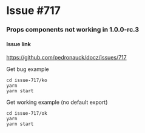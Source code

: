 # Issue #717

### Props components not working in 1.0.0-rc.3

#### Issue link
https://github.com/pedronauck/docz/issues/717

Get bug example
```
cd issue-717/ko
yarn
yarn start
```

Get working example (no default export)
```
cd issue-717/ok
yarn
yarn start
```
